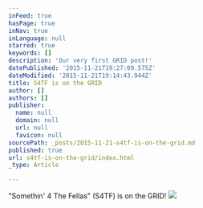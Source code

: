 ```yaml
---
inFeed: true
hasPage: true
inNav: true
inLanguage: null
starred: true
keywords: []
description: 'Our very first GRID post!'
datePublished: '2015-11-21T19:27:09.575Z'
dateModified: '2015-11-21T19:14:43.944Z'
title: S4TF is on the GRID
author: []
authors: []
publisher:
  name: null
  domain: null
  url: null
  favicon: null
sourcePath: _posts/2015-11-21-s4tf-is-on-the-grid.md
published: true
url: s4tf-is-on-the-grid/index.html
_type: Article

---
```

"Somethin' 4 The Fellas" (S4TF) is on the GRID!
![](https://the-grid-user-content.s3-us-west-2.amazonaws.com/ca5bc6ec-43f8-4ebe-8e48-599a1dd24128.jpg)